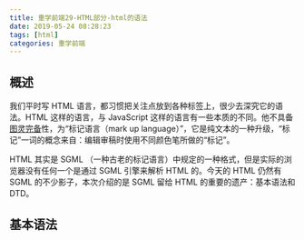```yaml
---
title: 重学前端29-HTML部分-html的语法
date: 2019-05-24 08:28:23
tags: [html]
categories: 重学前端
---
```

## 概述
我们平时写 HTML 语言，都习惯把关注点放到各种标签上，很少去深究它的语法。HTML 这样的语言，与 JavaScript 这样的语言有一些本质的不同。他不具备[图灵完备](https://segmentfault.com/q/1010000000692654)性，为“标记语言（mark up language）”，它是纯文本的一种升级，“标记”一词的概念来自：编辑审稿时使用不同颜色笔所做的“标记”。  

HTML 其实是 SGML （一种古老的标记语言）中规定的一种格式，但是实际的浏览器没有任何一个是通过 SGML 引擎来解析 HTML 的。今天的 HTML 仍然有 SGML 的不少影子，本次介绍的是 SGML 留给 HTML 的重要的遗产：基本语法和 DTD。
<!-- more -->

## 基本语法


